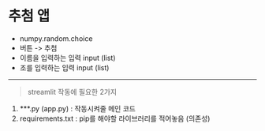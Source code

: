 # 추첨 앱
* numpy.random.choice
* 버튼 -> 추첨
* 이름을 입력하는 입력 input (list)
* 조를 입력하는 입력 input (list)
---
> streamlit 작동에 필요한 2가지
1. ***.py (app.py) : 작동시켜줄 메인 코드
1. requirements.txt : pip를 해야할 라이브러리를 적어놓음 (의존성)